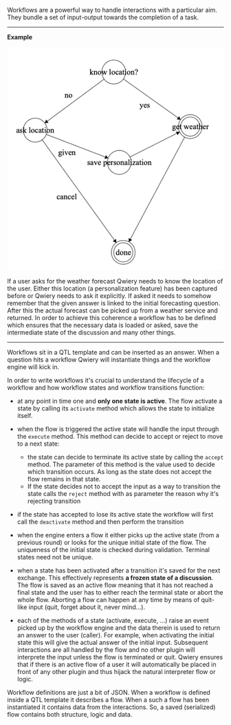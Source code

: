 
Workflows are a powerful way to handle interactions with a particular aim. They bundle a set of input-output towards the completion of a task. 

<hr/>

**Example**

![Weather flow](./images/WeatherFlow.png)

If a user asks for the weather forecast Qwiery needs to know the location of the user. Either this location (a personalization feature) has been captured before or Qwiery needs to ask it explicitly. If asked it needs to somehow remember that the given answer is linked to the initial forecasting question. After this the actual forecast can be picked up from a weather service and returned. In order to achieve this coherence a workflow has to be defined which ensures that the necessary data is loaded or asked, save the intermediate state of the discussion and many other things.

<hr/>

Workflows sit in a QTL template and can be inserted as an answer. When a question hits a workflow Qwiery will instantiate things and the workflow engine will kick in. 

In order to write workflows it's crucial to understand the lifecycle of a workflow and how workflow states and workflow transitions function:

- at any point in time one and **only one state is active**. The flow activate a state by calling its `activate` method which allows the state to initialize itself.
- when the flow is triggered the active state will handle the input through the `execute` method. This method can decide to accept or reject to move to a next state: 

    - the state can decide to terminate its active state by calling the `accept` method. The parameter of this method is the value used to decide which transition occurs. As long as the state does not accept the flow remains in that state. 
    - If the state decides not to accept the input as a way to transition the state calls the `reject` method with as parameter the reason why it's rejecting transition

- if the state has accepted to lose its active state the workflow will first call the `deactivate` method and then perform the transition

- when the engine enters a flow it either picks up the active state (from a previous round) or looks for the unique initial state of the flow. The uniqueness of the initial state is checked during validation. Terminal states need not be unique.

- when a state has been activated after a transition it's saved for the next exchange. This effectively represents **a frozen state of a discussion**. The flow is saved as an active flow meaning that it has not reached a final state and the user has to either reach the terminal state or abort the whole flow. Aborting a flow can happen at any time by means of quit-like input (quit, forget about it, never mind...).
- each of the methods of a state (activate, execute, ...) raise an event picked up by the workflow engine and the data therein is used to return an answer to the user (caller). For example, when activating the initial state this will give the actual answer of the initial input. Subsequent interactions are all handled by the flow and no other plugin will interprete the input unless the flow is terminated or quit. Qwiery ensures that if there is an active flow of a user it will automatically be placed in front of any other plugin and thus hijack the natural interpreter flow or logic. 

Workflow definitions are just a bit of JSON. When a workflow is defined inside a QTL template it describes a flow. When a such a flow has been instantiated it contains data from the interactions. So, a saved (serialized) flow contains both structure, logic and data. 

